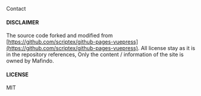 Contact

#### DISCLAIMER
The source code forked and modified from [https://github.com/scriptex/github-pages-vuepress](https://github.com/scriptex/github-pages-vuepress). All license stay as it is in the repository references, Only the content / information of the site is owned by Mafindo.

#### LICENSE
MIT